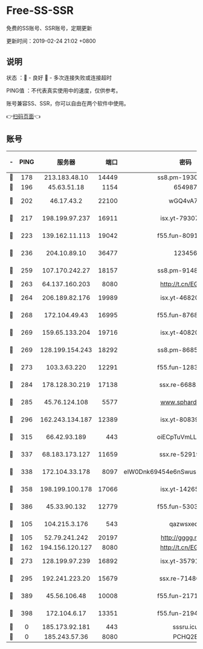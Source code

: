 # Free-SS-SSR

免费的SS账号、SSR账号，定期更新

更新时间：2019-02-24 21:02 +0800

## 说明

状态     ：🙂 - 良好 🙁 - 多次连接失败或连接超时

PING值   ：不代表真实使用中的速度，仅供参考。

账号兼容SS、SSR，你可以自由在两个软件中使用。

👉[扫码页面](https://liesauer.github.io/free-ss-ssr.github.io/)👈

## 账号

|-|PING|服务器|端口|密码|加密方式|区域|
|:----:|:----:|:-----:|-----:|:----:|:----:|:----:|
|🙂|178|213.183.48.10|14449|ss8.pm-19302630|rc4-md5|RU|
|🙂|196|45.63.51.18|1154|654987|chacha20|US|
|🙂|202|46.17.43.2|22100|wGQ4vA7D|aes-256-gcm|RU|
|🙂|217|198.199.97.237|16911|isx.yt-79307511|aes-256-cfb|US|
|🙂|223|139.162.11.113|19042|f55.fun-80913463|aes-256-cfb|SG|
|🙂|236|204.10.89.10|36477|123456|aes-256-cfb|US|
|🙂|259|107.170.242.27|18157|ss8.pm-91485344|aes-256-cfb|US|
|🙂|263|64.137.160.203|8080|http://t.cn/EGJIyrl|rc4-md5|CA|
|🙂|264|206.189.82.176|19989|isx.yt-46820019|aes-256-cfb|SG|
|🙂|268|172.104.49.43|16995|f55.fun-87684540|aes-256-cfb|SG|
|🙂|269|159.65.133.204|19716|isx.yt-40820424|aes-256-cfb|SG|
|🙂|269|128.199.154.243|18292|ss8.pm-86852078|aes-256-cfb|SG|
|🙂|273|103.3.63.220|12291|f55.fun-12834026|aes-256-cfb|SG|
|🙂|284|178.128.30.219|17138|ssx.re-66881258|aes-256-cfb|SG|
|🙂|285|45.76.124.108|5577|www.sphard.com|aes-256-cfb|AU|
|🙂|296|162.243.134.187|12389|isx.yt-80839009|aes-256-cfb|US|
|🙂|315|66.42.93.189|443|oiECpTuVmLLxk4Ts|aes-256-cfb|US|
|🙂|337|68.183.173.127|11659|ssx.re-52919740|aes-256-cfb|US|
|🙂|338|172.104.33.178|8097|eIW0Dnk69454e6nSwuspv9DmS201tQ0D|aes-256-cfb|SG|
|🙂|358|198.199.100.178|17066|isx.yt-14265222|aes-256-cfb|US|
|🙂|386|45.33.90.132|12779|f55.fun-53037025|aes-256-cfb|US|
|🙂|105|104.215.3.176|543|qazwsxedc|aes-256-gcm|JP|
|🙂|105|52.79.241.242|20197|http://gggg.rocks|chacha20|KR|
|🙂|162|194.156.120.127|8080|http://t.cn/EGJIyrl|rc4-md5|RU|
|🙂|273|128.199.97.239|16892|isx.yt-35791266|aes-256-cfb|SG|
|🙂|295|192.241.223.20|15679|ssx.re-71480022|aes-256-cfb|US|
|🙂|389|45.56.106.48|10008|f55.fun-21710471|aes-256-cfb|US|
|🙂|398|172.104.6.17|13351|f55.fun-21946143|aes-256-cfb|US|
|🙁|0|185.173.92.181|443|sssru.icu|rc4-md5|RU|
|🙁|0|185.243.57.36|8080|PCHQ2E|rc4-md5|US|
